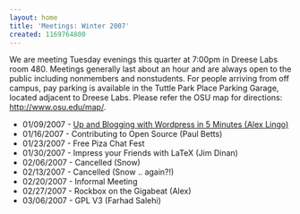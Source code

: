 ```yaml
---
layout: home
title: 'Meetings: Winter 2007'
created: 1169764800
---
```

<p>We are meeting Tuesday evenings this quarter at 7:00pm in Dreese Labs room 480.  Meetings generally last about an hour and are always open to the public including nonmembers and nonstudents.  For people arriving from off campus, pay parking is available in the Tuttle Park Place Parking Garage, located adjacent to Dreese Labs.  Please refer the OSU map for directions: <a href="http://www.osu.edu/map/">http://www.osu.edu/map/</a>.</p>
<ul>
<li>01/09/2007 - <a href="/wi07/wordpress">Up and Blogging with Wordpress in 5 Minutes (Alex Lingo)</a>
</li><li>01/16/2007 - Contributing to Open Source (Paul Betts)
</li><li>01/23/2007 - Free Piza Chat Fest
</li><li>01/30/2007 - Impress your Friends with LaTeX (Jim Dinan)
</li><li>02/06/2007 - Cancelled (Snow)
</li><li>02/13/2007 - Cancelled (Snow .. again?!)
</li><li>02/20/2007 - Informal Meeting
</li><li>02/27/2007 - Rockbox on the Gigabeat (Alex)
</li><li>03/06/2007 - GPL V3 (Farhad Salehi)
</li></ul>
